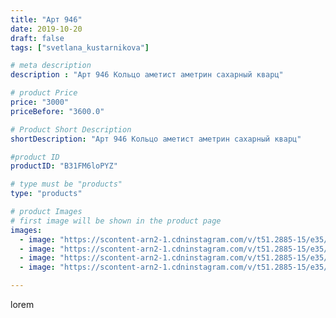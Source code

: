 ```yaml
---
title: "Арт 946"
date: 2019-10-20
draft: false
tags: ["svetlana_kustarnikova"]

# meta description
description : "Арт 946 Кольцо аметист аметрин сахарный кварц"

# product Price
price: "3000"
priceBefore: "3600.0"

# Product Short Description
shortDescription: "Арт 946 Кольцо аметист аметрин сахарный кварц"

#product ID
productID: "B31FM6loPYZ"

# type must be "products"
type: "products"

# product Images
# first image will be shown in the product page
images:
  - image: "https://scontent-arn2-1.cdninstagram.com/v/t51.2885-15/e35/72924380_458360138128558_2466025514574112965_n.jpg?se=7&tp=1&_nc_ht=scontent-arn2-1.cdninstagram.com&_nc_cat=110&_nc_ohc=nif01gVhFC8AX9heka-&ccb=7-4&oh=7d53784f44b8a7fc42d51aff39df7cba&oe=6083D62E&ig_cache_key=MjE1ODY1NDQ2MDI0MzUyODgzNw%3D%3D.2-ccb7-4"
  - image: "https://scontent-arn2-1.cdninstagram.com/v/t51.2885-15/e35/71044742_749339622144448_2671035128572970994_n.jpg?se=8&tp=1&_nc_ht=scontent-arn2-1.cdninstagram.com&_nc_cat=104&_nc_ohc=vBJPuFJuPt4AX-umeGT&ccb=7-4&oh=563031266eca47d6e9bec31de7049605&oe=608151AF&ig_cache_key=MjE1ODY1NDQ2MDIyNjc0NzM3Ng%3D%3D.2-ccb7-4"
  - image: "https://scontent-arn2-1.cdninstagram.com/v/t51.2885-15/e35/71289597_765087400603165_6716236729675256116_n.jpg?se=7&tp=1&_nc_ht=scontent-arn2-1.cdninstagram.com&_nc_cat=101&_nc_ohc=CH7zQyZ3jncAX_vXfxB&ccb=7-4&oh=4dfb1f0a6be6e36a54c46907f2f26d6a&oe=6082D82C&ig_cache_key=MjE1ODY1NDQ2MDI1MjA0MDI5OA%3D%3D.2-ccb7-4"
  - image: "https://scontent-arn2-1.cdninstagram.com/v/t51.2885-15/e35/72331306_1420923711403933_7921137856682163987_n.jpg?se=8&tp=1&_nc_ht=scontent-arn2-1.cdninstagram.com&_nc_cat=101&_nc_ohc=lhFQZn5qEagAX8HbJPN&ccb=7-4&oh=b196f201e12bc7e9dad0e391a7e095ca&oe=60844E87&ig_cache_key=MjE1ODY1NDQ2MDIzNTI2OTY4Ng%3D%3D.2-ccb7-4"

---
```

lorem
